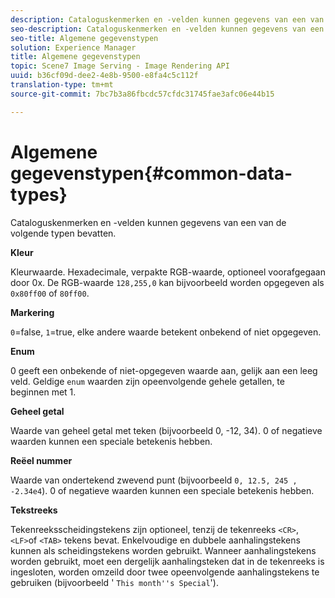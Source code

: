 ```yaml
---
description: Cataloguskenmerken en -velden kunnen gegevens van een van de volgende typen bevatten.
seo-description: Cataloguskenmerken en -velden kunnen gegevens van een van de volgende typen bevatten.
seo-title: Algemene gegevenstypen
solution: Experience Manager
title: Algemene gegevenstypen
topic: Scene7 Image Serving - Image Rendering API
uuid: b36cf09d-dee2-4e8b-9500-e8fa4c5c112f
translation-type: tm+mt
source-git-commit: 7bc7b3a86fbcdc57cfdc31745fae3afc06e44b15

---
```



# Algemene gegevenstypen{#common-data-types}

Cataloguskenmerken en -velden kunnen gegevens van een van de volgende typen bevatten.

**Kleur**

Kleurwaarde. Hexadecimale, verpakte RGB-waarde, optioneel voorafgegaan door 0x. De RGB-waarde `128,255,0` kan bijvoorbeeld worden opgegeven als `0x80ff00` of `80ff00`.

**Markering**

`0`=false, `1`=true, elke andere waarde betekent onbekend of niet opgegeven.

**Enum**

0 geeft een onbekende of niet-opgegeven waarde aan, gelijk aan een leeg veld. Geldige `enum` waarden zijn opeenvolgende gehele getallen, te beginnen met 1.

**Geheel getal**

Waarde van geheel getal met teken (bijvoorbeeld 0, -12, 34). 0 of negatieve waarden kunnen een speciale betekenis hebben.

**Reëel nummer**

Waarde van ondertekend zwevend punt (bijvoorbeeld `0, 12.5, 245 , -2.34e4`). 0 of negatieve waarden kunnen een speciale betekenis hebben.

**Tekstreeks**

Tekenreeksscheidingstekens zijn optioneel, tenzij de tekenreeks `<CR>`, `<LF>`of `<TAB>` tekens bevat. Enkelvoudige en dubbele aanhalingstekens kunnen als scheidingstekens worden gebruikt. Wanneer aanhalingstekens worden gebruikt, moet een dergelijk aanhalingsteken dat in de tekenreeks is ingesloten, worden omzeild door twee opeenvolgende aanhalingstekens te gebruiken (bijvoorbeeld &#39; `This month''s Special`&#39;).
